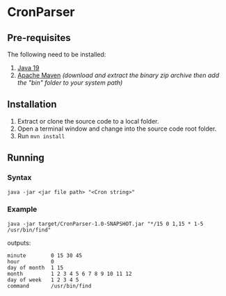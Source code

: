 # CronParser

## Pre-requisites

The following need to be installed:
1. [Java 19](https://www.oracle.com/java/technologies/downloads/)
2. [Apache Maven](https://maven.apache.org/download.cgi) _(download and extract the binary zip archive then add the "bin" folder to your system path)_

## Installation

1. Extract or clone the source code to a local folder.
2. Open a terminal window and change into the source code root folder.
3. Run `mvn install`

## Running

### Syntax

`java -jar <jar file path> "<Cron string>"`

### Example

`java -jar target/CronParser-1.0-SNAPSHOT.jar "*/15 0 1,15 * 1-5 /usr/bin/find"`

outputs:
```
minute        0 15 30 45
hour          0
day of month  1 15
month         1 2 3 4 5 6 7 8 9 10 11 12
day of week   1 2 3 4 5
command       /usr/bin/find
```